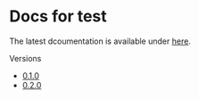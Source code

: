Docs for test
=============

The latest dcoumentation is available under [here](README.md).

Versions
- [0.1.0](0.1.0/README.md)
- [0.2.0](0.2.0/README.md)

